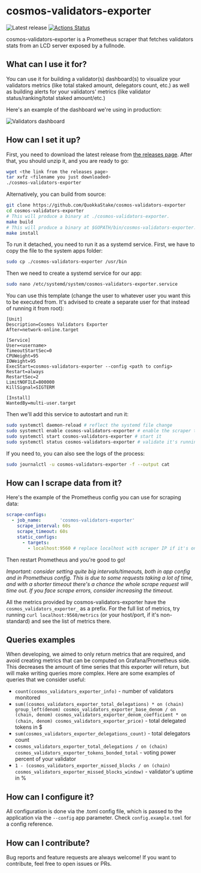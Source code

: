 # cosmos-validators-exporter

![Latest release](https://img.shields.io/github/v/release/QuokkaStake/cosmos-validators-exporter)
[![Actions Status](https://github.com/QuokkaStake/cosmos-validators-exporter/workflows/test/badge.svg)](https://github.com/QuokkaStake/cosmos-validators-exporter/actions)

cosmos-validators-exporter is a Prometheus scraper that fetches validators stats from an LCD server
exposed by a fullnode.

## What can I use it for?

You can use it for building a validator(s) dashboard(s) to visualize your validators metrics
(like total staked amount, delegators count, etc.) as well as building alerts for your validators' metrics
(like validator status/ranking/total staked amount/etc.)

Here's an example of the dashboard we're using in production:

![Validators dashboard](https://raw.githubusercontent.com/QuokkaStake/cosmos-validators-exporter/master/images/01.png)

## How can I set it up?

First, you need to download the latest release from [the releases page](https://github.com/QuokkaStake/cosmos-validators-exporter/releases/).
After that, you should unzip it, and you are ready to go:

```sh
wget <the link from the releases page>
tar xvfz <filename you just downloaded>
./cosmos-validators-exporter
```

Alternatively, you can build from source:
```sh
git clone https://github.com/QuokkaStake/cosmos-validators-exporter
cd cosmos-validators-exporter
# This will produce a binary at ./cosmos-validators-exporter.
make build
# This will produce a binary at $GOPATH/bin/cosmos-validators-exporter.
make install
```

To run it detached, you need to run it as a systemd service. First, we have to copy the file to the system apps folder:

```sh
sudo cp ./cosmos-validators-exporter /usr/bin
```

Then we need to create a systemd service for our app:

```sh
sudo nano /etc/systemd/system/cosmos-validators-exporter.service
```

You can use this template (change the user to whatever user you want this to be executed from.
It's advised to create a separate user for that instead of running it from root):

```
[Unit]
Description=Cosmos Validators Exporter
After=network-online.target

[Service]
User=<username>
TimeoutStartSec=0
CPUWeight=95
IOWeight=95
ExecStart=cosmos-validators-exporter --config <path to config>
Restart=always
RestartSec=2
LimitNOFILE=800000
KillSignal=SIGTERM

[Install]
WantedBy=multi-user.target
```

Then we'll add this service to autostart and run it:

```sh
sudo systemctl daemon-reload # reflect the systemd file change
sudo systemctl enable cosmos-validators-exporter # enable the scraper to run on system startup
sudo systemctl start cosmos-validators-exporter # start it
sudo systemctl status cosmos-validators-exporter # validate it's running
```

If you need to, you can also see the logs of the process:

```sh
sudo journalctl -u cosmos-validators-exporter -f --output cat
```

## How can I scrape data from it?

Here's the example of the Prometheus config you can use for scraping data:

```yaml
scrape-configs:
  - job_name:       'cosmos-validators-exporter'
    scrape_interval: 60s
    scrape_timeout: 60s
    static_configs:
      - targets:
        - localhost:9560 # replace localhost with scraper IP if it's on the other host
```

Then restart Prometheus and you're good to go!

*Important: consider setting quite big intervals/timeouts, both in app config and in Prometheus config.
This is due to some requests taking a lot of time, and with a shorter timeout there's a chance
the whole scrape request will time out. If you face scrape errors, consider increasing the timeout.*

All the metrics provided by cosmos-validators-exporter have the `cosmos_validators_exporter_` as a prefix.
For the full list of metrics, try running `curl localhost:9560/metrics` (or your host/port, if it's non-standard)
and see the list of metrics there.

## Queries examples

When developing, we aimed to only return metrics that are required, and avoid creating metrics that can be computed
on Grafana/Prometheus side. This decreases the amount of time series that this exporter will return, but will make
writing queries more complex. Here are some examples of queries that we consider useful:

- `count(cosmos_validators_exporter_info)` - number of validators monitored
- `sum((cosmos_validators_exporter_total_delegations) * on (chain) group_left(denom) cosmos_validators_exporter_base_denom / on (chain, denom) cosmos_validators_exporter_denom_coefficient * on (chain, denom) cosmos_validators_exporter_price)` - total delegated tokens in $
- `sum(cosmos_validators_exporter_delegations_count)` - total delegators count
- `cosmos_validators_exporter_total_delegations / on (chain) cosmos_validators_exporter_tokens_bonded_total` - voting power percent of your validator
- `1 - (cosmos_validators_exporter_missed_blocks / on (chain) cosmos_validators_exporter_missed_blocks_window)` - validator's uptime in %

## How can I configure it?

All configuration is done via the .toml config file, which is passed to the application
via the `--config` app parameter. Check `config.example.toml` for a config reference.

## How can I contribute?

Bug reports and feature requests are always welcome! If you want to contribute, feel free to open issues or PRs.
